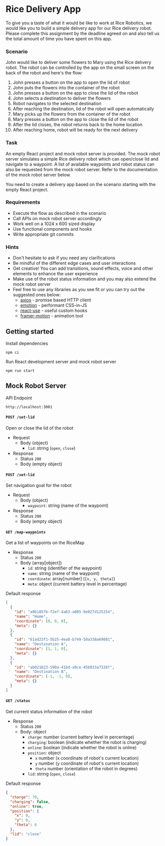# Rice Delivery App

To give you a taste of what it would be like to work at Rice Robotics, we would like you to build a simple delivery app for our Rice delivery robot. Please complete this assignment by the deadline agreed on and also tell us the total amount of time you have spent on this app.

### Scenario

John would like to deliver some flowers to Mary using the Rice delivery robot. The robot can be controlled by the app on the small screen on the back of the robot and here's the flow:

1. John presses a button on the app to open the lid of robot
2. John puts the flowers into the container of the robot
3. John presses a button on the app to close the lid of the robot
4. John selects a destination to deliver the flowers
5. Robot navigates to the selected destination
6. After reaching the destination, lid of the robot will open automatically
7. Mary picks up the flowers from the container of the robot
8. Mary presses a button on the app to close the lid of the robot
9. After the lid closes, the robot returns back to the home location
10. After reaching home, robot will be ready for the next delivery

### Task

An empty React project and mock robot server is provided. The mock robot server simulates a simple Rice delivery robot which can open/close lid and navigate to a waypoint. A list of available waypoints and robot status can also be requested from the mock robot server. Refer to the documentation of the mock robot server below.

You need to create a delivery app based on the scenario starting with the empty React project.

### Requirements

- Execute the flow as described in the scenario
- Call APIs on mock robot server accordingly
- Work well on a 1024 x 600 sized display
- Use functional components and hooks
- Write appropriate git commits

### Hints

- Don't hesitate to ask if you need any clarifications
- Be mindful of the different edge cases and user interactions
- Get creative! You can add transitions, sound effects, voice and other elements to enhance the user experience
- Make use of the robot status information and you may also extend the mock robot server
- Feel free to use any libraries as you see fit or you can try out the suggested ones below:
  - [axios](https://github.com/axios/axios) - promise based HTTP client
  - [emotion](https://github.com/emotion-js/emotion) - performant CSS-in-JS
  - [react-use](https://github.com/streamich/react-use) - useful custom hooks
  - [framer-motion](https://github.com/framer/motion) - animation tool

## Getting started

Install dependencies

```
npm ci
```

Run React development server and mock robot server

```
npm run start
```

## Mock Robot Server

API Endpoint

```
http://localhost:3001
```

#### `POST /set-lid`

Open or close the lid of the robot

- Request
  - Body (object)
    - `lid`: string (`open`, `close`)
- Response
  - Status `200`
  - Body (empty object)

#### `POST /set-lid`

Set navigation goal for the robot

- Request
  - Body (object)
    - `waypoint`: string (name of the waypoint)
- Response
  - Status `200`
  - Body (empty object)

#### `GET /map-waypoints`

Get a list of waypoints on the RiceMap

- Response
  - Status `200`
  - Body (array[object])
    - `id`: string (identifier of the waypoint)
    - `name`: string (name of the waypoint)
    - `coordinate`: array[number] (`[x, y, theta]`)
    - `meta`: object (current battery level in percentage)

Default response

```json
[
  {
    "id": "a9b1857b-f2ef-4a63-a005-9e027d125254",
    "name": "Home",
    "coordinate": [0, 0, 0],
    "meta": {}
  },
  {
    "id": "61ad23f1-5b25-4ea8-b749-50a338a69081",
    "name": "Destination A",
    "coordinate": [1, 1, 0],
    "meta": {}
  },
  {
    "id": "ab021623-590a-41bd-a9ce-45b933a7326f",
    "name": "Destination B",
    "coordinate": [-1, -1, 0],
    "meta": {}
  }
]
```

#### `GET /status`

Get current status information of the robot

- Response
  - Status `200`
  - Body: object
    - `charge`: number (current battery level in percentage)
    - `charging`: boolean (indicate whether the robot is charging)
    - `online`: boolean (indicate whether the robot is online)
    - `position`: object
      - `x` number (x coordinate of robot's current location)
      - `y` number (y coordinate of robot's current location)
      - `theta` number (orientation of the robot in degrees)
    - `lid`: string (`open`, `close`)

Default response

```json
{
  "charge": 70,
  "charging": false,
  "online": true,
  "position": {
    "x": 0,
    "y": 0,
    "theta": 0
  },
  "lid": "close"
}
```
